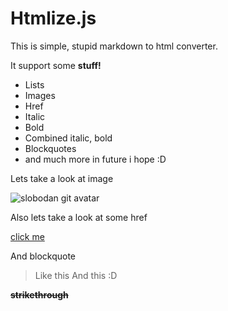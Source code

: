 # Htmlize.js

This is simple, stupid markdown to html converter.

It support some **stuff!**

- Lists
- Images
- Href
- Italic
- Bold
- Combined italic, bold
- Blockquotes
- and much more in future i hope :D

Lets take a look at image

![slobodan git avatar](https://avatars.githubusercontent.com/u/172178046?v=4)

Also lets take a look at some href

[click me](https://google.com)

And blockquote

> Like this
> And this :D

**~~strikethrough~~**
